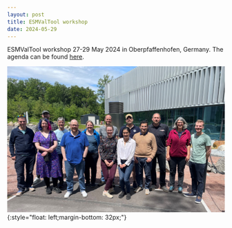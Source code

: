 ```yaml
---
layout: post
title: ESMValTool workshop
date: 2024-05-29
---
```


ESMValTool workshop 27-29 May 2024 in Oberpfaffenhofen, Germany. The agenda can be found [here](../assets/pdf/Agenda_ESMValTool_WS_2024-05.pdf).

![ESMValTool workshop 27-29 May 2024, Oberpfaffenhofen, Germany](/assets/img/2024-05-29_workshop_group_picture.jpg){:style="float: left;margin-bottom: 32px;"}